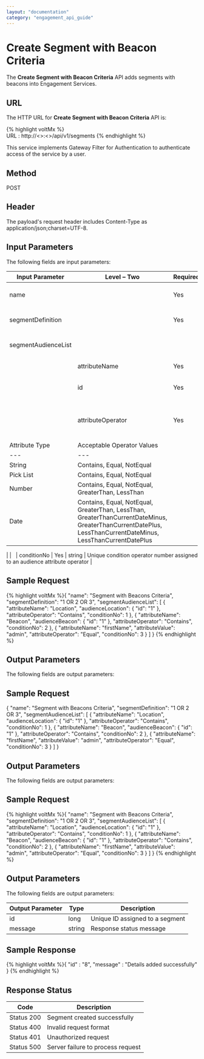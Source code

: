 ```yaml
---
layout: "documentation"
category: "engagement_api_guide"
---
```


# Create Segment with Beacon Criteria

The **Create Segment with Beacon Criteria** API adds segments with beacons into Engagement Services.

## URL

The HTTP URL for **Create Segment with Beacon Criteria** API is:

{% highlight voltMx %}  
 URL : http://<<host>>:<<port>>/api/v1/segments
{% endhighlight %}

This service implements Gateway Filter for Authentication to authenticate access of the service by a user.

## Method

POST

## Header

The payload's request header includes Content-Type as application/json;charset=UTF-8.

## Input Parameters

The following fields are input parameters:

| Input Parameter     | Level – Two                                                                                                                                                  | Required | Type   | Description                                                                     |
| ------------------- | ------------------------------------------------------------------------------------------------------------------------------------------------------------ | -------- | ------ | ------------------------------------------------------------------------------- |
| name                |                                                                                                                                                              | Yes      | string | Unique name assigned to a segment                                               |
| segmentDefinition   |                                                                                                                                                              | Yes      | string | This includes audience attributes' numbers                                      |
| segmentAudienceList |                                                                                                                                                              |          |        | An array of segmentAudienceList objects                                         |
|                     | attributeName                                                                                                                                                | Yes      | string | Attribute name, such as beacon, location                                        |
|                     | id                                                                                                                                                           | Yes      | long   | Unique ID assigned to an audience attribute name                                |
|                     | attributeOperator                                                                                                                                            | Yes      | string | The attribute operator. The following table shows the possible operator values. |
| Attribute Type      | Acceptable Operator Values                                                                                                                                   |
| ---                 | ---                                                                                                                                                          |
| String              | Contains, Equal, NotEqual                                                                                                                                    |
| Pick List           | Contains, Equal, NotEqual                                                                                                                                    |
| Number              | Contains, Equal, NotEqual, GreaterThan, LessThan                                                                                                             |
| Date                | Contains, Equal, NotEqual, GreaterThan, LessThan, GreaterThanCurrentDateMinus, GreaterThanCurrentDatePlus, LessThanCurrentDateMinus, LessThanCurrentDatePlus |

|
|   | conditionNo | Yes | string | Unique condition operator number assigned to an audience attribute operator |

## Sample Request

{% highlight voltMx %}{
"name": "Segment with Beacons Criteria",
"segmentDefinition": "1 OR 2 OR 3",
"segmentAudienceList": [
{
"attributeName": "Location",
"audienceLocation": {
"id": "1"
},
"attributeOperator": "Contains",
"conditionNo": 1
},
{
"attributeName": "Beacon",
"audienceBeacon": {
"id": "1"
},
"attributeOperator": "Contains",
"conditionNo": 2
},
{
"attributeName": "firstName",
"attributeValue": "admin",
"attributeOperator": "Equal",
"conditionNo": 3
}
]
}
{% endhighlight %}

## Output Parameters

The following fields are output parameters:

## Sample Request

{ "name": "Segment with Beacons Criteria", "segmentDefinition": "1 OR 2 OR 3", "segmentAudienceList": \[ { "attributeName": "Location", "audienceLocation": { "id": "1" }, "attributeOperator": "Contains", "conditionNo": 1 }, { "attributeName": "Beacon", "audienceBeacon": { "id": "1" }, "attributeOperator": "Contains", "conditionNo": 2 }, { "attributeName": "firstName", "attributeValue": "admin", "attributeOperator": "Equal", "conditionNo": 3 } \] }

## Output Parameters

The following fields are output parameters:

## Sample Request

{% highlight voltMx %}{
"name": "Segment with Beacons Criteria",
"segmentDefinition": "1 OR 2 OR 3",
"segmentAudienceList": [
{
"attributeName": "Location",
"audienceLocation": {
"id": "1"
},
"attributeOperator": "Contains",
"conditionNo": 1
},
{
"attributeName": "Beacon",
"audienceBeacon": {
"id": "1"
},
"attributeOperator": "Contains",
"conditionNo": 2
},
{
"attributeName": "firstName",
"attributeValue": "admin",
"attributeOperator": "Equal",
"conditionNo": 3
}
]
}
{% endhighlight %}

## Output Parameters

The following fields are output parameters:

| Output Parameter | Type   | Description                     |
| ---------------- | ------ | ------------------------------- |
| id               | long   | Unique ID assigned to a segment |
| message          | string | Response status message         |

## Sample Response

{% highlight voltMx %}{
"id" : "8",
"message" : "Details added successfully"
}
{% endhighlight %}

## Response Status

| Code       | Description                       |
| ---------- | --------------------------------- |
| Status 200 | Segment created successfully      |
| Status 400 | Invalid request format            |
| Status 401 | Unauthorized request              |
| Status 500 | Server failure to process request |
